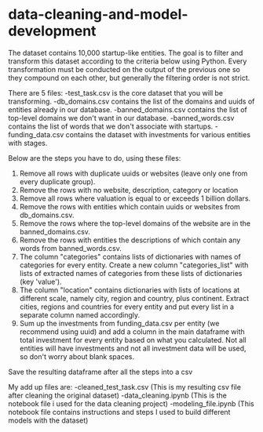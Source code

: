 # data-cleaning-and-model-development

The dataset contains 10,000 startup-like entities. The goal is to filter and transform this dataset 
according to the criteria below using Python. Every transformation must be conducted on the output of 
the previous one so they compound on each other, but generally the filtering order is not strict.

There are 5 files:
  -test_task.csv is the core dataset that you will be transforming.
  -db_domains.csv contains the list of the domains and uuids of entities already in our database.
  -banned_domains.csv contains the list of top-level domains we don't want in our database.
  -banned_words.csv contains the list of words that we don't associate with startups.
  -funding_data.csv contains the dataset with investments for various entities with stages.


Below are the steps you have to do, using these files:
1) Remove all rows with duplicate uuids or websites (leave only one from every duplicate group).
2) Remove the rows with no website, description, category or location
3) Remove all rows where valuation is equal to or exceeds 1 billion dollars.
4) Remove the rows with entities which contain uuids or websites from db_domains.csv.
5) Remove the rows where the top-level domains of the website are in the banned_domains.csv.
6) Remove the rows with entities the descriptions of which contain any words from banned_words.csv.
7) The column "categories" contains lists of dictionaries with names of categories for every entity. 
Create a new column "categories_list" with lists of extracted names of categories from these lists of
dictionaries (key 'value').
8) The column "location" contains dictionaries with lists of locations at different scale, namely city, 
region and country, plus continent. Extract cities, regions and countries for every entity and put every 
list in a separate column named accordingly.
9) Sum up the investments from funding_data.csv per entity (we recommend using uuid) and add a column in 
the main dataframe with total investment for every entity based on what you calculated. Not all entities 
will have investments and not all investment data will be used, so don't worry about blank spaces.

Save the resulting dataframe after all the steps into a csv

My add up files are:
-cleaned_test_task.csv (This is my resulting csv file after cleaning the original dataset)
-data_cleaning.ipynb (This is the notebook file i used for the data cleaning project)
-modeling_file.ipynb (This notebook file contains instructions and steps I used to build different models with the dataset)
